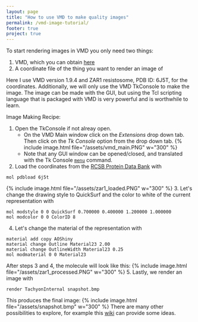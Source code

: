 ```yaml
---
layout: page
title: "How to use VMD to make quality images"
permalink: /vmd-image-tutorial/
footer: true
project: true
---
```


To start rendering images in VMD you only need two things:

1. VMD, which you can obtain 
[here](https://www.ks.uiuc.edu/Development/Download/download.cgi?PackageName=VMD)
2. A coordinate file of the thing you want to render an image of

Here I use VMD version 1.9.4 and ZAR1 resistosome, PDB ID: 6J5T, for the coordinates. 
Additionally, we will only use the VMD TkConsole to make the image. The image can be made with
the GUI, but using the Tcl scripting language 
that is packaged with VMD is very powerful and is worthwhile to learn.

Image Making Recipe:
1. Open the TkConsole if not alreay open.
	- On the VMD Main window click on the *Extensions* drop down tab. 
	Then click on the *Tk Console* option from the drop down tab.
	{% include image.html file="/assets/vmd_main.PNG" w="300" %}
	- Note that any GUI window can be opened/closed, and translated
	with the Tk Console
	[`menu`](http://www.ks.uiuc.edu/Research/vmd/current/ug/node139.html) command.
2. Load the coordinates from the [RCSB Protein Data Bank](https://www.rcsb.org/) 
with 
```
mol pdbload 6j5t
```
{% include image.html file="/assets/zar1_loaded.PNG" w="300" %}
3. Let's change the drawing style to QuickSurf and the color to white of the
current representation with
```
mol modstyle 0 0 QuickSurf 0.700000 0.400000 1.200000 1.000000
mol modcolor 0 0 ColorID 8
```
4. Let's change the material of the representation with
```
material add copy AOShiny
material change Outline Material23 2.00
material change OutlineWidth Material23 0.25
mol modmaterial 0 0 Material23
``` 
After steps 3 and 4, the molecule will look like this:
{% include image.html file="/assets/zar1_processed.PNG" w="300" %}
5. Lastly, we render an image with 
```
render TachyonInternal snapshot.bmp
```

This produces the final image:
{% include image.html file="/assets/snapshot.bmp" w="300" %}
There are many other possibilities to explore, for example this 
[wiki](https://github.com/skblnw/mkvmd_render) can provide some ideas.


